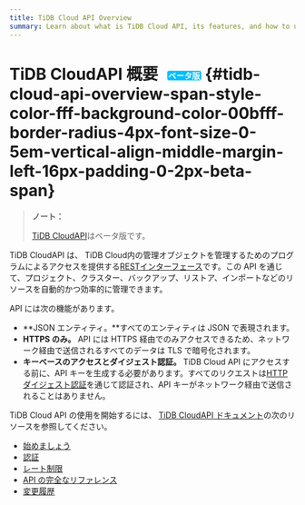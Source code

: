 ```yaml
---
title: TiDB Cloud API Overview
summary: Learn about what is TiDB Cloud API, its features, and how to use API to manage your TiDB Cloud clusters.
---
```


# TiDB CloudAPI 概要<span style="color: #fff; background-color: #00bfff; border-radius: 4px; font-size: 0.5em; vertical-align: middle; margin-left: 16px; padding: 0 2px;">ベータ版</span> {#tidb-cloud-api-overview-span-style-color-fff-background-color-00bfff-border-radius-4px-font-size-0-5em-vertical-align-middle-margin-left-16px-padding-0-2px-beta-span}

> **ノート：**
>
> [TiDB CloudAPI](https://docs.pingcap.com/tidbcloud/api/v1beta)はベータ版です。

TiDB CloudAPI は、 TiDB Cloud内の管理オブジェクトを管理するためのプログラムによるアクセスを提供する[RESTインターフェース](https://en.wikipedia.org/wiki/Representational_state_transfer)です。この API を通じて、プロジェクト、クラスター、バックアップ、リストア、インポートなどのリソースを自動的かつ効率的に管理できます。

API には次の機能があります。

-   **JSON エンティティ。**すべてのエンティティは JSON で表現されます。
-   **HTTPS のみ。** API には HTTPS 経由でのみアクセスできるため、ネットワーク経由で送信されるすべてのデータは TLS で暗号化されます。
-   **キーベースのアクセスとダイジェスト認証。** TiDB Cloud API にアクセスする前に、API キーを生成する必要があります。すべてのリクエストは[HTTPダイジェスト認証](https://en.wikipedia.org/wiki/Digest_access_authentication)を通じて認証され、API キーがネットワーク経由で送信されることはありません。

TiDB Cloud API の使用を開始するには、 [TiDB CloudAPI ドキュメント](https://docs.pingcap.com/tidbcloud/api/v1beta)の次のリソースを参照してください。

-   [始めましょう](https://docs.pingcap.com/tidbcloud/api/v1beta#section/Get-Started)
-   [認証](https://docs.pingcap.com/tidbcloud/api/v1beta#section/Authentication)
-   [レート制限](https://docs.pingcap.com/tidbcloud/api/v1beta#section/Rate-Limiting)
-   [API の完全なリファレンス](https://docs.pingcap.com/tidbcloud/api/v1beta#tag/Project)
-   [変更履歴](https://docs.pingcap.com/tidbcloud/api/v1beta#section/API-Changelog)
